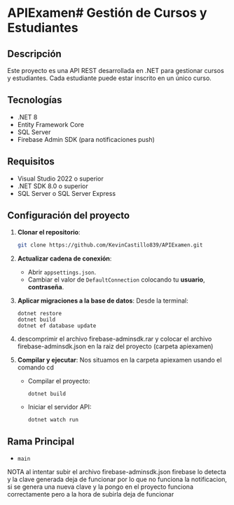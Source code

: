 # APIExamen# Gestión de Cursos y Estudiantes

## Descripción
Este proyecto es una API REST desarrollada en .NET para gestionar cursos y estudiantes. Cada estudiante puede estar inscrito en un único curso.

## Tecnologías
- .NET 8
- Entity Framework Core
- SQL Server
- Firebase Admin SDK (para notificaciones push)

## Requisitos
- Visual Studio 2022 o superior
- .NET SDK 8.0 o superior
- SQL Server o SQL Server Express

## Configuración del proyecto

1. **Clonar el repositorio**:
   ```bash
   git clone https://github.com/KevinCastillo839/APIExamen.git
   ```

2. **Actualizar cadena de conexión**:
   - Abrir `appsettings.json`.
   - Cambiar el valor de `DefaultConnection` colocando tu **usuario**, **contraseña**.

3. **Aplicar migraciones a la base de datos**:
   Desde la terminal:
   ```
   dotnet restore
   dotnet build
   dotnet ef database update
   ```
4. descomprimir el archivo firebase-adminsdk.rar y colocar el archivo firebase-adminsdk.json en la raiz del proyecto (carpeta apiexamen)
   
6. **Compilar y ejecutar**:
   Nos situamos en la carpeta apiexamen usando el comando cd
   - Compilar el proyecto:
     ```terminal de Visual Studio
     dotnet build
     ```
   - Iniciar el servidor API:
     ```terminal de Visual Studio
     dotnet watch run
     ```

## Rama Principal
- `main`

NOTA
al intentar subir el archivo firebase-adminsdk.json firebase lo detecta y la clave generada deja de funcionar por lo que no funciona la notificacion, si se genera una nueva clave y la pongo en el proyecto funciona correctamente pero a la hora de subirla deja de funcionar

